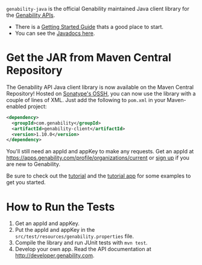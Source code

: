 `genability-java` is the official Genability maintained Java client library for the [Genability APIs](http://developer.genability.com).

* There is a [Getting Started Guide](http://genability.github.io/genability-java/tutorial.html) thats a good place to start.
* You can see the [Javadocs here](http://genability.github.io/genability-java/javadoc/).

# Get the JAR from Maven Central Repository
The Genability API Java client library is now available on the Maven Central Repository! Hosted on [Sonatype's OSSH](https://oss.sonatype.org/), you can now use the library with a couple of lines of XML. Just add the following to `pom.xml` in your Maven-enabled project:

```xml
<dependency>
  <groupId>com.genability</groupId>
  <artifactId>genability-client</artifactId>
  <version>1.10.0</version>
</dependency>
```

You'll still need an appId and appKey to make any requests. Get an appId at https://apps.genability.com/profile/organizations/current or [sign up](https://apps.genability.com/explorer/signup) if you are new to Genability.

Be sure to check out the [tutorial](http://genability.github.io/genability-java/tutorial.html) and the [tutorial app](https://github.com/Genability/java-client-tutorial) for some examples to get you started.

# How to Run the Tests
1. Get an appId and appKey.
2. Put the appId and appKey in the `src/test/resources/genability.properties` file.
3. Compile the library and run JUnit tests with `mvn test`.
4. Develop your own app. Read the API documentation at http://developer.genability.com.
